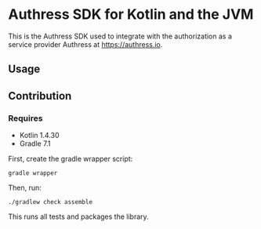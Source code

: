 # Authress SDK for Kotlin and the JVM
This is the Authress SDK used to integrate with the authorization as a service provider Authress at https://authress.io.

## Usage



## Contribution
### Requires

* Kotlin 1.4.30
* Gradle 7.1

First, create the gradle wrapper script:

```
gradle wrapper
```

Then, run:

```
./gradlew check assemble
```

This runs all tests and packages the library.